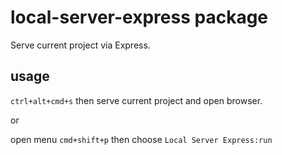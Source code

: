 # local-server-express package

Serve current project via Express.

## usage

`ctrl+alt+cmd+s` then serve current project and open browser.

or

open menu `cmd+shift+p` then choose `Local Server Express:run`
